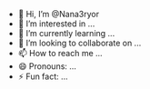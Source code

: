- 👋 Hi, I’m @Nana3ryor
- 👀 I’m interested in ...
- 🌱 I’m currently learning ...
- 💞️ I’m looking to collaborate on ...
- 📫 How to reach me ...
- 😄 Pronouns: ...
- ⚡ Fun fact: ...

<!---
Nana3ryor/Nana3ryor is a ✨ special ✨ repository because its `README.md` (this file) appears on your GitHub profile.
You can click the Preview link to take a look at your changes.
--->
